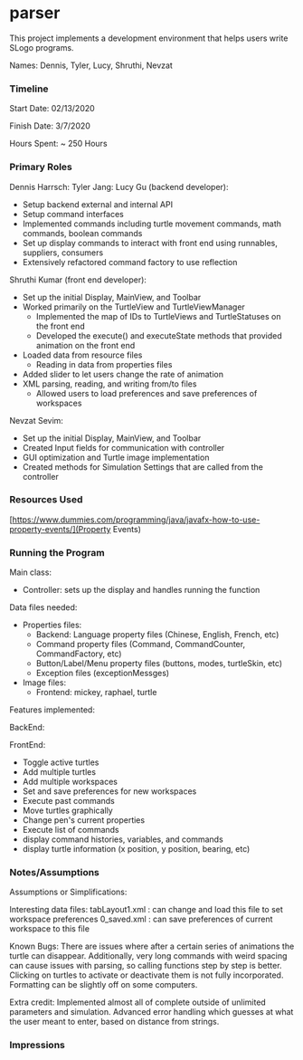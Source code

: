 parser
====

This project implements a development environment that helps users write SLogo programs.

Names: Dennis, Tyler, Lucy, Shruthi, Nevzat


### Timeline

Start Date: 02/13/2020

Finish Date: 3/7/2020

Hours Spent: ~ 250 Hours

### Primary Roles
Dennis Harrsch:
Tyler Jang:
Lucy Gu (backend developer): 
- Setup backend external and internal API
- Setup command interfaces
- Implemented commands including turtle movement commands, math commands, boolean commands
- Set up display commands to interact with front end using runnables, suppliers, consumers
- Extensively refactored command factory to use reflection

Shruthi Kumar (front end developer):
- Set up the initial Display, MainView, and Toolbar 
- Worked primarily on the TurtleView and TurtleViewManager
    - Implemented the map of IDs to TurtleViews and TurtleStatuses on the front end
    - Developed the execute() and executeState methods that provided animation on the front end
- Loaded data from resource files
    - Reading in data from properties files
- Added slider to let users change the rate of animation 
- XML parsing, reading, and writing from/to files
    - Allowed users to load preferences and save preferences of workspaces

Nevzat Sevim:
- Set up the initial Display, MainView, and Toolbar 
- Created Input fields for communication with controller
- GUI optimization and Turtle image implementation
- Created methods for Simulation Settings that are called from the controller

### Resources Used
[https://www.dummies.com/programming/java/javafx-how-to-use-property-events/](Property Events)


### Running the Program

Main class: 
- Controller: sets up the display and handles running the function

Data files needed: 
- Properties files: 
    - Backend: Language property files (Chinese, English, French, etc)
    - Command property files (Command, CommandCounter, CommandFactory, etc)
    - Button/Label/Menu property files (buttons, modes, turtleSkin, etc)
    - Exception files (exceptionMessges)
- Image files:
    - Frontend: mickey, raphael, turtle


Features implemented:

BackEnd: 

FrontEnd: 
- Toggle active turtles
- Add multiple turtles
- Add multiple workspaces 
- Set and save preferences for new workspaces
- Execute past commands
- Move turtles graphically
- Change pen's current properties
- Execute list of commands
- display command histories, variables, and commands
- display turtle information (x position, y position, bearing, etc)



### Notes/Assumptions

Assumptions or Simplifications:


Interesting data files:
tabLayout1.xml : can change and load this file to set workspace preferences
0_saved.xml : can save preferences of current workspace to this file

Known Bugs: There are issues where after a certain series of animations the turtle can disappear. Additionally, very long commands with weird spacing can cause issues with parsing, so 
calling functions step by step is better. Clicking on turtles to activate or deactivate them is not fully incorporated. Formatting can be slightly off on some computers.

Extra credit: Implemented almost all of complete outside of unlimited parameters and simulation. Advanced error handling which guesses at what the user
meant to enter, based on distance from strings.


### Impressions


